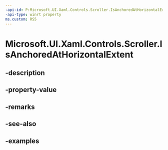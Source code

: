 ```yaml
---
-api-id: P:Microsoft.UI.Xaml.Controls.Scroller.IsAnchoredAtHorizontalExtent
-api-type: winrt property
ms.custom: RS5
---
```


<!-- Property syntax.
public bool IsAnchoredAtHorizontalExtent { get;  set; }
-->

# Microsoft.UI.Xaml.Controls.Scroller.IsAnchoredAtHorizontalExtent

## -description

## -property-value

## -remarks

## -see-also

## -examples

